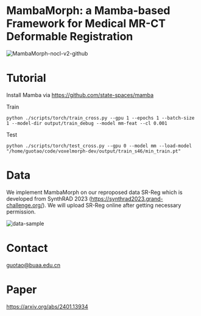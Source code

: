 # MambaMorph: a Mamba-based Framework for Medical MR-CT Deformable Registration

![MambaMorph-nocl-v2-github](https://github.com/Guo-Stone/MambaMorph/assets/77957555/d52f5f51-be91-47bc-a11b-cc1a3327aad2)


# Tutorial
Install Mamba via https://github.com/state-spaces/mamba

Train
```
python ./scripts/torch/train_cross.py --gpu 1 --epochs 1 --batch-size 1 --model-dir output/train_debug --model mm-feat --cl 0.001
```

Test
```
python ./scripts/torch/test_cross.py --gpu 0 --model mm --load-model "/home/guotao/code/voxelmorph-dev/output/train_s46/min_train.pt"
```

# Data
We implement MambaMorph on our reproposed data SR-Reg which is developed from SynthRAD 2023 (https://synthrad2023.grand-challenge.org/). We will upload SR-Reg online after getting necessary permission.

![data-sample](https://github.com/Guo-Stone/MambaMorph/assets/77957555/41cb7576-4fff-49c7-9202-0fc14d7cb9ab)


# Contact
guotao@buaa.edu.cn

# Paper
https://arxiv.org/abs/2401.13934
